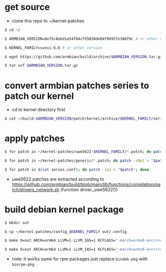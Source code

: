 # get source
- clone this repo to ~/kernel-patches
```bash
$ cd ~/

$ ARMBIAN_VERSION=8e75c8ebd1e54f84cf55830de04f96937e388f9c # or other commit

$ KERNEL_FAMILY=sunxi-6.6 # or other version

$ wget https://github.com/armbian/build/archive/$ARMBIAN_VERSION.tar.gz

$ tar xvf $ARMBIAN_VERSION.tar.gz 
```

# convert armbian patches series to patch our kernel
- cd to kernel directory first
```bash
$ cat ~/build-$ARMBIAN_VERSION/patch/kernel/archive/$KERNEL_FAMILY/series.conf | sed "/^[#-]/d; /^$/d; s#\t#$HOME/build-$ARMBIAN_VERSION/patch/kernel/archive/$KERNEL_FAMILY/#g" > series.conf
```

# apply patches
```bash
$ for patch in ~/kernel-patches/uwe5622-$KERNEL_FAMILY/*.patch; do patch -sNp1 < "$patch"; done

$ for patch in ~/kernel-patches/generic/*.patch; do patch -sNp1 < "$patch"; done

$ for patch in $(cat series.conf); do patch -sp1 < "$patch"; done
```
- uwe5622 patches are extracted according to https://github.com/armbian/build/blob/main/lib/functions/compilation/patch/drivers_network.sh (function driver_uwe5622())

# build debian kernel package
```bash
$ mkdir out

$ cp ~/kernel-patches/config_$KERNEL_FAMILY out/.config

$ make O=out ARCH=arm64 LLVM=1 LLVM_IAS=1 KCFLAGS="-march=armv8-a+crc+crypto -mtune=cortex-a53 -Wno-incompatible-pointer-types-discards-qualifiers -I$PWD/drivers/net/wireless/uwe5622/unisocwcn/include" LOCALVERSION="-${ARMBIAN_VERSION:0:7}" KBUILD_BUILD_USER="nobody" KBUILD_BUILD_HOST="localhost" KBUILD_BUILD_TIMESTAMP="$(date -Ru)" -j10 olddefconfig 2>&1 | tee -a out/build.log

$ make O=out ARCH=arm64 LLVM=1 LLVM_IAS=1 KCFLAGS="-march=armv8-a+crc+crypto -mtune=cortex-a53 -Wno-incompatible-pointer-types-discards-qualifiers -I$PWD/drivers/net/wireless/uwe5622/unisocwcn/include" LOCALVERSION="-${ARMBIAN_VERSION:0:7}" KBUILD_BUILD_USER="nobody" KBUILD_BUILD_HOST="localhost" KBUILD_BUILD_TIMESTAMP="$(date -Ru)" -j10 bindeb-pkg 2>&1 | tee -a out/build.log
```
- note: it works same for rpm packages just replace `bindeb-pkg` with `binrpm-pkg`
